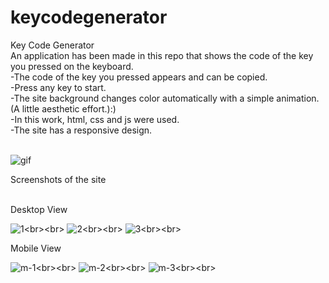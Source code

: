 # keycodegenerator
Key Code Generator<br>
An application has been made in this repo that shows the code of the key you pressed on the keyboard.<br>
-The code of the key you pressed appears and can be copied.<br>
-Press any key to start.<br>
-The site background changes color automatically with a simple animation.(A little aesthetic effort.):)<br>
-In this work, html, css and js were used.<br>
-The site has a responsive design.<br><br>


![gif](https://media0.giphy.com/media/Vfz6T1y9pYwH4ERhfV/giphy.gif)


Screenshots of the site<br><br>

Desktop View<br>

![1]([https://media0.giphy.com/media/Vfz6T1y9pYwH4ERhfV/giphy.gif](https://github.com/ahmetmetinarslan/keycodegenerator/blob/main/Key%20Code%20Generator/Site%20Screen%20img/1.png?raw=true))<br><br>
![2]([https://media0.giphy.com/media/Vfz6T1y9pYwH4ERhfV/giphy.gif](https://github.com/ahmetmetinarslan/keycodegenerator/blob/main/Key%20Code%20Generator/Site%20Screen%20img/2.png?raw=true))<br><br>
![3]([https://media0.giphy.com/media/Vfz6T1y9pYwH4ERhfV/giphy.gif](https://github.com/ahmetmetinarslan/keycodegenerator/blob/main/Key%20Code%20Generator/Site%20Screen%20img/3.png?raw=true))<br><br>

Mobile View<br>

![m-1]([https://media0.giphy.com/media/Vfz6T1y9pYwH4ERhfV/giphy.gif](https://github.com/ahmetmetinarslan/keycodegenerator/blob/main/Key%20Code%20Generator/Site%20Screen%20img/m-1.png?raw=true))<br><br>
![m-2]([https://media0.giphy.com/media/Vfz6T1y9pYwH4ERhfV/giphy.gif](https://github.com/ahmetmetinarslan/keycodegenerator/blob/main/Key%20Code%20Generator/Site%20Screen%20img/m-2.png?raw=true))<br><br>
![m-3]([https://media0.giphy.com/media/Vfz6T1y9pYwH4ERhfV/giphy.gif](https://github.com/ahmetmetinarslan/keycodegenerator/blob/main/Key%20Code%20Generator/Site%20Screen%20img/m-3.png?raw=true))<br><br>
